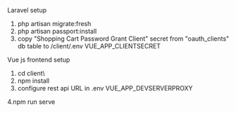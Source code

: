 
Laravel setup
1. php artisan migrate:fresh
2. php artisan passport:install
3. copy "Shopping Cart Password Grant Client" secret from "oauth_clients" db table to /client/.env VUE_APP_CLIENTSECRET

Vue js frontend setup
1. cd client\
2. npm install
3. configure rest api URL in .env VUE_APP_DEVSERVERPROXY

4.npm run serve